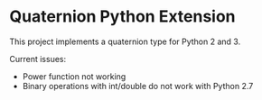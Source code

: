 Quaternion Python Extension
===========================

This project implements a quaternion type for Python 2 and 3.

Current issues: 

- Power function not working
- Binary operations with int/double do not work with Python 2.7
